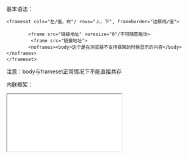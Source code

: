 基本语法：
```
<frameset cols="左/值，右"/ rows="上，下", frameborder="边框线/值">
        
        <frame src="链接地址" noresize="0"/不可随意拖动>
         <frame src="链接地址">
        <noframes><body>这个是在浏览器不支持框架的时候显示的内容</body></noframes>
</frameset>
```
注意：body与frameset正常情况下不能直接共存

内联框架：

<iframe src="链接" height="" width="">
![](/img/Language/HTML/frame/1d839b17-f87d-4a0d-ae5d-8a66f3589654.png)

 